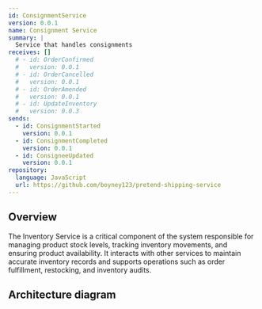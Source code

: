 ```yaml
---
id: ConsignmentService
version: 0.0.1
name: Consignment Service
summary: |
  Service that handles consignments
receives: []
  # - id: OrderConfirmed
  #   version: 0.0.1
  # - id: OrderCancelled
  #   version: 0.0.1
  # - id: OrderAmended
  #   version: 0.0.1
  # - id: UpdateInventory
  #   version: 0.0.3
sends:
  - id: ConsignmentStarted
    version: 0.0.1
  - id: ConsignmentCompleted
    version: 0.0.1
  - id: ConsigneeUpdated
    version: 0.0.1  
repository:
  language: JavaScript
  url: https://github.com/boyney123/pretend-shipping-service
---
```


## Overview

The Inventory Service is a critical component of the system responsible for managing product stock levels, tracking inventory movements, and ensuring product availability. It interacts with other services to maintain accurate inventory records and supports operations such as order fulfillment, restocking, and inventory audits.

## Architecture diagram

<NodeGraph title="Hello world" />